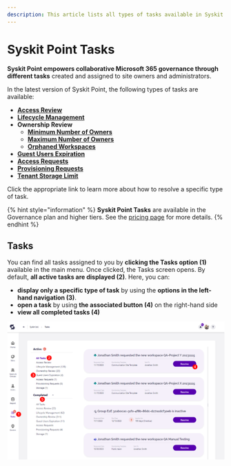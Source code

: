 ```yaml
---
description: This article lists all types of tasks available in Syskit Point.
---
```


# Syskit Point Tasks

**Syskit Point empowers collaborative Microsoft 365 governance through different tasks** created and assigned to site owners and administrators.

In the latest version of Syskit Point, the following types of tasks are available:

* [**Access Review**](../point-collaborators/resolve-governance-tasks/access-review.md)
* [**Lifecycle Management**](../point-collaborators/resolve-governance-tasks/lifecycle-management.md)
* **Ownership Review**
    * [**Minimum Number of Owners**](../point-collaborators/resolve-governance-tasks/minimum-number-of-owners.md)
    * [**Maximum Number of Owners**](../point-collaborators/resolve-governance-tasks/maximum-number-of-owners.md)
    * [**Orphaned Workspaces**](../point-collaborators/resolve-governance-tasks/orphaned-resources.md)
* [**Guest Users Expiration**](../point-collaborators/resolve-governance-tasks/guest-users-expiration.md)
* [**Access Requests**](../governance-and-automation/access-requests/approval-process.md)
* [**Provisioning Requests**](../governance-and-automation/provisioning/approve-reject-requests.md)
* [**Tenant Storage Limit**](../point-collaborators/resolve-governance-tasks/tenant-storage-limit.md)

Click the appropriate link to learn more about how to resolve a specific type of task.

{% hint style="information" %}
**Syskit Point Tasks** are available in the Governance plan and higher tiers. See the [pricing page](https://www.syskit.com/products/point/pricing/) for more details.
{% endhint %}

## Tasks

You can find all tasks assigned to you by **clicking the Tasks option (1)** available in the main menu.
Once clicked, the Tasks screen opens.
By default, **all active tasks are displayed \(2\)**. Here, you can:
* **display only a specific type of task** by using the **options in the left-hand navigation \(3\)**.
* **open a task** by using **the associated button \(4\)** on the right-hand side
* **view all completed tasks \(4\)**

![Tasks screen](../.gitbook/assets/syskit-point-tasks.png)

